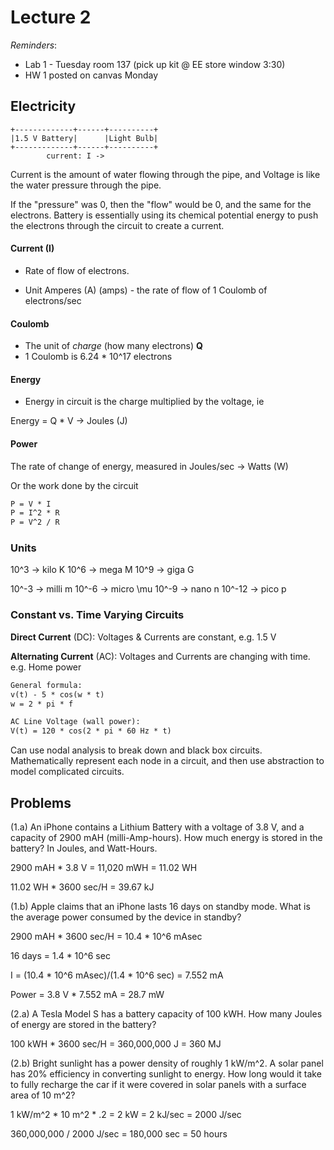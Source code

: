 # Lecture 2

*Reminders*:

-  Lab 1 - Tuesday room 137 (pick up kit @ EE store window 3:30)
-  HW 1 posted on canvas Monday


## Electricity

```
+-------------+------+----------+
|1.5 V Battery|      |Light Bulb|
+-------------+------+----------+
        current: I ->
```

Current is the amount of water flowing through the pipe, and Voltage is like the water pressure through the pipe.

If the "pressure" was 0, then the "flow" would be 0, and the same for the electrons. Battery is essentially using its chemical potential energy to push the electrons through the circuit to create a current.

#### Current (I)

- Rate of flow of electrons.

- Unit Amperes (A) (amps) - the rate of flow of 1 Coulomb of electrons/sec

#### Coulomb

-  The unit of *charge* (how many electrons) **Q**
-  1 Coulomb is 6.24 * 10^17 electrons
#### Energy

- Energy in circuit is the charge multiplied by the voltage, ie

Energy = Q * V -> Joules (J)

#### Power

The rate of change of energy, measured in Joules/sec -> Watts (W)

Or the work done by the circuit

```txt
P = V * I
P = I^2 * R
P = V^2 / R
```

### Units

10^3 -> kilo K
10^6 -> mega M
10^9 -> giga G

10^-3 -> milli m
10^-6 -> micro \mu
10^-9 -> nano n
10^-12 -> pico p


### Constant vs. Time Varying Circuits

**Direct Current** (DC): Voltages & Currents are constant, e.g. 1.5 V

**Alternating Current** (AC): Voltages and Currents are changing with time. e.g. Home power

```txt
General formula:
v(t) - 5 * cos(w * t)
w = 2 * pi * f

AC Line Voltage (wall power):
V(t) = 120 * cos(2 * pi * 60 Hz * t)
```


Can use nodal analysis to break down and black box circuits. Mathematically represent each node in a circuit, and then use abstraction to model complicated circuits.


## Problems

(1.a) An iPhone contains a Lithium Battery with a voltage of 3.8 V, and a capacity of 2900 mAH (milli-Amp-hours). How much energy is stored in the battery? In Joules, and Watt-Hours.


2900 mAH * 3.8 V = 11,020 mWH = 11.02 WH

11.02 WH * 3600 sec/H = 39.67 kJ

(1.b) Apple claims that an iPhone lasts 16 days on standby mode. What is the average power consumed by the device in standby?

2900 mAH * 3600 sec/H = 10.4 * 10^6 mAsec

16 days = 1.4 * 10^6 sec

I = (10.4 * 10^6 mAsec)/(1.4 * 10^6 sec) = 7.552 mA

Power = 3.8 V * 7.552 mA = 28.7 mW


(2.a) A Tesla Model S has a battery capacity of 100 kWH. How many Joules of energy are stored in the battery?

100 kWH * 3600 sec/H = 360,000,000 J = 360 MJ


(2.b) Bright sunlight has a power density of roughly 1 kW/m^2. A solar panel has 20% efficiency in converting sunlight to energy. How long would it take to fully recharge the car if it were covered in solar panels with a surface area of 10 m^2?

1 kW/m^2 * 10 m^2 * .2 = 2 kW = 2 kJ/sec = 2000 J/sec

360,000,000 / 2000 J/sec = 180,000 sec = 50 hours






